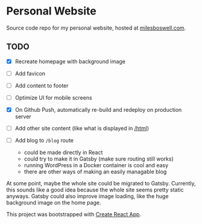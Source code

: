 # Personal Website

Source code repo for my personal website, hosted at
[milesboswell.com](https://milesboswell.com).

## TODO

- [x] Recreate homepage with background image
- [ ] Add favicon
- [ ] Add content to footer
- [ ] Optimize UI for mobile screens
- [x] On Github Push, automatically re-build and redeploy on production server
- [ ] Add other site content (like what is displayed in
      [/html](https://milesboswell.com/html))
- [ ] Add blog to `/blog` route

  - could be made directly in React
  - could try to make it in Gatsby (make sure routing still works)
  - running WordPress in a Docker container is cool and easy
  - there are other ways of making an easily managable blog

At some point, maybe the whole site could be migrated to Gatsby. Currently, this
sounds like a good idea because the whole site seems pretty static anyways.
Gatsby could also improve image loading, like the huge background image on the
home page.

This project was bootstrapped with
[Create React App](https://github.com/facebook/create-react-app).
